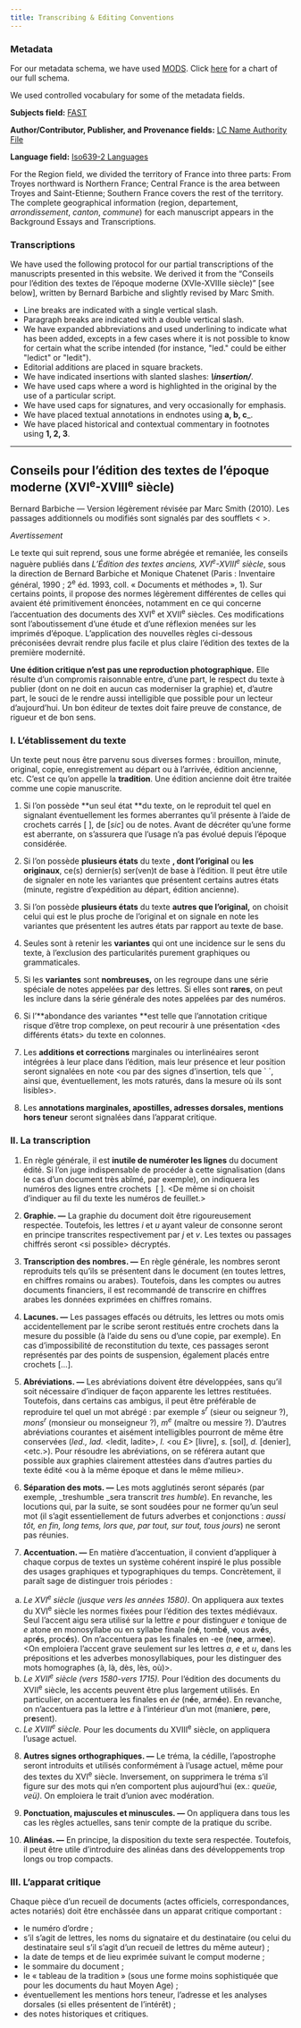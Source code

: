 ```yaml
---
title: Transcribing & Editing Conventions
---
```


### Metadata

For our metadata schema, we have used [MODS](http://www.loc.gov/standards/mods/). Click [here](https://paleography.library.utoronto.ca/sites/default/files/full_metadata_schema.png) for a chart of our full schema.

We used controlled vocabulary for some of the metadata fields.

**Subjects field:** [FAST](http://fast.oclc.org/searchfast/)

**Author/Contributor, Publisher, and Provenance fields:** [LC Name Authority File](http://id.loc.gov/search/?q=&q=)

**Language field:** [Iso639-2 Languages](http://id.loc.gov/vocabulary/iso639-2.html)

For the Region field, we divided the territory of France into three parts: From Troyes northward is Northern France; Central France is the area between Troyes and Saint-Etienne; Southern France covers the rest of the territory. The complete geographical information (region, departement, _arrondissement_, _canton_, _commune_) for each manuscript appears in the Background Essays and Transcriptions.

### Transcriptions

We have used the following protocol for our partial transcriptions of the manuscripts presented in this website. We derived it from the “Conseils pour l’édition des textes de l’époque moderne (XVIe-XVIIIe siècle)” [see below], written by Bernard Barbiche and slightly revised by Marc Smith.

- Line breaks are indicated with a single vertical slash.
- Paragraph breaks are indicated with a double vertical slash.
- We have expanded abbreviations and used underlining to indicate what has been added, excepts in a few cases where it is not possible to know for certain what the scribe intended (for instance, "led." could be either "ledict" or "ledit").
- Editorial additions are placed in square brackets.
- We have indicated insertions with slanted slashes: ___\insertion/___.
- We have used caps where a word is highlighted in the original by the use of a particular script.
- We have used caps for signatures, and very occasionally for emphasis.
- We have placed textual annotations in endnotes using __a, b, c___.
- We have placed historical and contextual commentary in footnotes using **1, 2, 3**.

<hr>

## Conseils pour l’édition des textes de l’époque moderne (XVI<sup>e</sup>-XVIII<sup>e</sup> siècle)

Bernard Barbiche — Version légèrement révisée par Marc Smith (2010). Les passages additionnels ou modifiés sont signalés par des soufflets < >.

_Avertissement_

Le texte qui suit reprend, sous une forme abrégée et remaniée, les conseils naguère publiés dans _L’Édition des textes anciens, XVI<sup>e</sup>-XVIII<sup>e</sup> siècle_, sous la direction de Bernard Barbiche et Monique Chatenet (Paris : Inventaire général, 1990 ; 2<sup>e</sup> éd. 1993, coll. « Docu­ments et méthodes », 1). Sur certains points, il propose des normes légèrement différentes de celles qui avaient été primitivement énoncées, notamment en ce qui concerne l’accen­tuation des documents des XVI<sup>e</sup> et XVII<sup>e</sup> siècles. Ces modifications sont l’aboutissement d’une étude et d’une réflexion menées sur les imprimés d’époque. L’application des nouvelles règles ci-dessous préconisées devrait rendre plus facile et plus claire l’édition des textes de la première modernité.

**Une édition critique n’est pas une reproduction photographique.** Elle résulte d’un compromis raisonnable entre, d’une part, le respect du texte à publier (dont on ne doit en aucun cas moderniser la graphie) et, d’autre part, le souci de le rendre aussi intelligible que possible pour un lecteur d’aujourd’hui. Un bon éditeur de textes doit faire preuve de constance, de rigueur et de bon sens.

### I. L’établissement du texte

Un texte peut nous être parvenu sous diverses formes : brouillon, minute, original, copie, enregistrement au départ ou à l’arrivée, édition ancienne, etc. C’est ce qu’on appelle la **tradition**. Une édition ancienne doit être traitée comme une copie manuscrite.

1. Si l’on possède **un seul état **du texte, on le reproduit tel quel en signalant éventuellement les formes aberrantes qu’il présente à l’aide de crochets carrés [ ], de [_sic_] ou de notes. Avant de décréter qu’une forme est aberrante, on s’assurera que l’usage n’a pas évolué depuis l’époque considérée.

1. Si l’on possède **plusieurs états** du texte **, dont l’original** ou **les originaux**, ce(s) dernier(s) ser(ven)t de base à l’édition. Il peut être utile de signaler en note les variantes que présentent certains autres états (minute, registre d’expédition au départ, édition ancienne).

1. Si l’on possède **plusieurs états** du texte **autres que l’original,** on choisit celui qui est le plus proche de l’original et on signale en note les variantes que présentent les autres états par rapport au texte de base.

1. Seules sont à retenir les **variantes** qui ont une incidence sur le sens du texte, à l’exclusion des particularités purement graphiques ou grammaticales.

1. Si les **variantes** sont **nombreuses,** on les regroupe dans une série spéciale de notes appelées par des lettres. Si elles sont **rares**, on peut les inclure dans la série générale des notes appelées par des numéros.

1. Si l’**abondance des variantes **est telle que l’annotation critique risque d’être trop complexe, on peut recourir à une présentation &lt;des différents états> du texte en colonnes.

7. Les **additions et corrections** marginales ou interlinéaires seront intégrées à leur place dans l’édition, mais leur présence et leur position seront signalées en note &lt;ou par des signes d’insertion, tels que ` ´, ainsi que, éventuellement, les mots raturés, dans la mesure où ils sont lisibles>.

8. Les **annotations marginales, apostilles, adresses dorsales, mentions hors teneur** seront signalées dans l’apparat critique.

### II. La transcription

1. En règle générale, il est **inutile de numéroter les lignes** du document édité. Si l’on juge indispensable de procéder à cette signalisation (dans le cas d’un document très abîmé, par exemple), on indiquera les numéros des lignes entre crochets  [ ]. &lt;De même si on choisit d’indiquer au fil du texte les numéros de feuillet.>

2. **Graphie. —** La graphie du document doit être rigoureusement respectée. Toutefois, les lettres _i_ et _u_ ayant valeur de consonne seront en principe transcrites respectivement par _j_ et _v_. Les textes ou passages chiffrés seront &lt;si possible> décryptés.

3. **Transcription des nombres. —** En règle générale, les nombres seront reproduits tels qu’ils se présentent dans le document (en toutes lettres, en chiffres romains ou arabes). Toutefois, dans les comptes ou autres documents financiers, il est recommandé de transcrire en chiffres arabes les données exprimées en chiffres romains.

4. **Lacunes. —** Les passages effacés ou détruits, les lettres ou mots omis accidentellement par le scribe seront restitués entre crochets dans la mesure du possible (à l’aide du sens ou d’une copie, par exemple). En cas d’impossibilité de reconstitution du texte, ces passages seront représentés par des points de suspension, également placés entre crochets […].

5. **Abréviations. —** Les abréviations doivent être développées, sans qu’il soit nécessaire d’indiquer de façon apparente les lettres restituées. Toutefois, dans certains cas ambigus, il peut être préférable de reproduire tel quel un mot abrégé : par exemple _s<sup>r</sup>_ (sieur ou seigneur ?), _mons<sup>r</sup>_ (monsieur ou monseigneur ?), _m<sup>e</sup>_ (maître ou messire ?). D’autres abréviations courantes et aisément intelligibles pourront de même être conservées (_led., lad._ &lt;ledit, ladite>, _l._ &lt;ou £> [livre], _s._ [sol], _d._ [denier], &lt;etc.>). Pour résoudre les abréviations, on se référera autant que possible aux graphies clairement attestées dans d’autres parties du texte édité &lt;ou à la même époque et dans le même milieu>.

6. **Séparation des mots. —** Les mots agglutinés seront séparés (par exemple, _treshumble _sera transcrit _tres humble_). En revanche, les locutions qui, par la suite, se sont soudées pour ne former qu’un seul mot (il s’agit essentiellement de futurs adverbes et conjonctions : _aussi tôt, en fin, long tems, lors que, par tout, sur tout, tous jours_) ne seront pas réunies.

7. **Accentuation. —** En matière d’accentuation, il convient d’appliquer à chaque corpus de textes un système cohérent inspiré le plus possible des usages graphiques et typographiques du temps. Concrètement, il paraît sage de distinguer trois périodes :

<ol type="a">
<li> <em>Le XVI<sup>e</sup> siècle (jusque vers les années 1580)</em>. On appliquera aux textes du XVI<sup>e</sup> siècle les normes fixées pour l’édition des textes médiévaux. Seul l’accent aigu sera utilisé sur la lettre <em>e</em> pour distinguer <em>e</em> tonique de <em>e</em> atone en monosyllabe ou en syllabe finale (n<strong>é</strong>, tomb<strong>é</strong>, vous av<strong>é</strong>s, apr<strong>é</strong>s, proc<strong>é</strong>s). On n’accentuera pas les finales en -ee (n<strong>ee</strong>, arm<strong>ee</strong>). &lt;On emploiera l’accent grave seulement sur les lettres <em>a</em>, <em>e</em> et <em>u</em>, dans les prépositions et les adverbes monosyllabiques, pour les distinguer des mots homographes (à, là, dès, lès, où)&gt;.</li>

<li> <em>Le XVII</em><em><sup>e</sup></em><em> siècle (vers 1580-vers 1715).</em> Pour l’édition des documents du XVII<sup>e</sup> siècle, les accents peuvent être plus largement utilisés. En particulier, on accentuera les finales en <em>ée</em> (n<strong>é</strong>e, arm<strong>é</strong>e). En revanche, on n’accentuera pas la lettre <em>e</em> à l’intérieur d’un mot (mani<strong>e</strong>re, p<strong>e</strong>re, pr<strong>e</strong>sent).</li>

<li> <em>Le XVIII<sup>e</sup> siècle.</em> Pour les documents du XVIII<sup>e</sup> siècle, on appliquera l’usage actuel.</li>
</ol>

8. **Autres signes orthographiques. —** Le tréma, la cédille, l’apostrophe seront introduits et utilisés conformément à l’usage actuel, même pour des textes du XVI<sup>e</sup> siècle. Inversement, on supprimera le tréma s’il figure sur des mots qui n’en comportent plus aujourd’hui (ex.: _queüe, veü)_. On emploiera le trait d’union avec modération.

9. **Ponctuation, majuscules et minuscules. —** On appliquera dans tous les cas les règles actuelles, sans tenir compte de la pratique du scribe.

10. **Alinéas. —** En principe, la disposition du texte sera respectée. Toutefois, il peut être utile d’introduire des alinéas dans des développements trop longs ou trop compacts.

### III. L’apparat critique

Chaque pièce d’un recueil de documents (actes officiels, correspondances, actes notariés) doit être enchâssée dans un apparat critique comportant :

- le numéro d’ordre ;
- s’il s’agit de lettres, les noms du signataire et du destinataire (ou celui du destinataire seul s’il s’agit d’un recueil de lettres du même auteur) ;
- la date de temps et de lieu exprimée suivant le comput moderne ;
- le sommaire du document ;
- le « tableau de la tradition » (sous une forme moins sophistiquée que pour les documents du haut Moyen Age) ;
- éventuellement les mentions hors teneur, l’adresse et les analyses dorsales (si elles présentent de l’intérêt) ;
- des notes historiques et critiques.